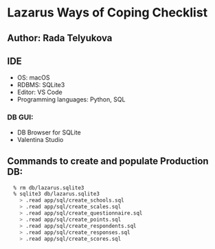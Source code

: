 #   Lazarus Ways of Coping Checklist

## Author: Rada Telyukova

## IDE
* OS:       macOS
* RDBMS:    SQLite3
* Editor:   VS Code
* Programming languages: Python, SQL

### DB GUI:
  - DB Browser for SQLite
  - Valentina Studio

## Commands to create and populate Production DB:
```sh
  % rm db/lazarus.sqlite3
  % sqlite3 db/lazarus.sqlite3
    > .read app/sql/create_schools.sql
    > .read app/sql/create_scales.sql
    > .read app/sql/create_questionnaire.sql
    > .read app/sql/create_points.sql
    > .read app/sql/create_respondents.sql
    > .read app/sql/create_responses.sql
    > .read app/sql/create_scores.sql
```
